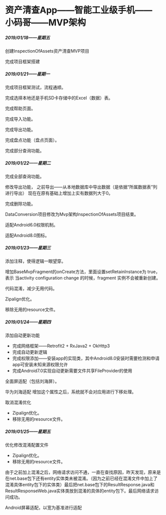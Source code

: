 # 资产清查App——智能工业级手机——小码哥——MVP架构
##### 2019/01/18——星期五

创建InspectionOfAssets资产清查MVP项目

完成项目框架搭建

##### 2019/01/21——星期一

完成项目框架测试，流程通顺。

完成选择本地还是手机SD卡存储中的Excel（数据）表。

完成帮助页面。

完成导入功能。

完成导出功能。

完成盘点功能（盘点页面）。

完成部分查询功能。

##### 2019/01/22——星期二

完成全部查询功能。

修改导出功能，
之前导出——从本地数据库中导出数据（是依据“所属数据表”列进行导出）
现在在原有基础上增加上实有数据列大于0。

完成删除功能。

DataConversion项目修改为Mvp架构InspectionOfAssets项目结束。

适配Android6.0权限机制。

适配Android8.0图标。

##### 2019/01/23——星期三

添加注释，使得逻辑一眼望穿。

增加BaseMvpFragment的onCreate方法，里面设置setRetainInstance为 true，表示 当activity configuration change 的时候，fragment 实例不会被重新创建。

代码混淆，减少无用代码。

Zipalign优化。

移除无用的resource文件。

##### 2019/01/24——星期四

添加自动更新功能

- 完成网络框架——Retrofit2 + RxJava2 + OkHttp3
- 完成自动更新逻辑
- 完成权限添加——安装app的实现类，其中Android8.0安装时需要检测和申请app可安装未知来源权限允许
- 完成Android7.0实现自动更新需要文件共享FileProvider的使用

全面屏适配（包括刘海屏）。

华为刘海适配 增加这个属性之后，系统就不会对应用进行下移处理。

取消混淆优化

* Zipalign优化。
* 移除无用的resource文件。

##### 2019/01/25——星期五

优化修改混淆配置文件

- Zipalign优化。
- 移除无用的resource文件。

由于之前加上混淆之后，网络请求访问不通，一直在查找原因，昨天发现，原来是在net.base包下还有entity实体类未被混淆。（因为之前已经在混淆文件中加上了混淆具体entity包下的实体类）最后把net.base包下的ResultResponse.java和ResultResponseWeb.java实体类放到混淆的具体的entity包下。最后网络请求访问成功。

Android屏幕适配，以宽为基准进行适配
